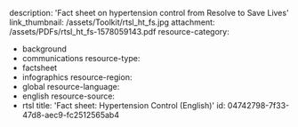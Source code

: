 description: 'Fact sheet on hypertension control from Resolve to Save Lives'
link_thumbnail: /assets/Toolkit/rtsl_ht_fs.jpg
attachment: /assets/PDFs/rtsl_ht_fs-1578059143.pdf
resource-category:
  - background
  - communications
resource-type:
  - factsheet
  - infographics
resource-region:
  - global
resource-language:
  - english
resource-source:
  - rtsl
title: 'Fact sheet: Hypertension Control (English)'
id: 04742798-7f33-47d8-aec9-fc2512565ab4
